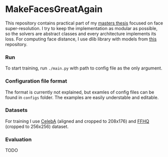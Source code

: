 # MakeFacesGreatAgain

This repository contains practical part of my [masters thesis](https://www.overleaf.com/read/rmkmpnsbbdpv) focused on face super-resolution. I try to keep the implementation as modular as possible,  so the solvers are abstract classes and every architecture implements its loss. For computing face distance, I use dlib library with models from [this ](https://github.com/davisking/dlib-models) repository.

### Run

To start training, run `./main.py` with path to config file as the only argument.

### Configuration file format

The format is currently not explained, but examles of config files can be found in `configs` folder. 
The examples are easily understable and editable. 

### Datasets

For training I use [CelebA](http://mmlab.ie.cuhk.edu.hk/projects/CelebA.html) (aligned and cropped to 208x176) and  [FFHQ](https://github.com/NVlabs/ffhq-dataset) (cropped to 256x256) dataset.

### Evaluation

TODO 
